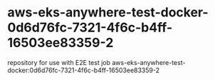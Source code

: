 # aws-eks-anywhere-test-docker-0d6d76fc-7321-4f6c-b4ff-16503ee83359-2
repository for use with E2E test job aws-eks-anywhere-test-docker:0d6d76fc-7321-4f6c-b4ff-16503ee83359-2
